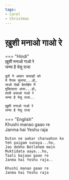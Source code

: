 ```yaml
---
tags:
- Carol
- Christmas
---
```


# ख़ुशी मनाओ गाओ रे  

=== "Hindi"  
    ख़ुशी मनाओ गाओ रे  
    जन्मा है येसु राजा  

    दूतों ने आकर चरवाहों को  
    ये पैगाम सुनाया...हो,  
    जाओ देखो बेतलेहेम में  
    मुक्तिदाता आया...हो,  
    ताली बजाओ गाओ रे  
    जन्मा है येसु राजा..  

    ख़ुशी मनाओ गाओ रे  
    जन्मा है येसु राजा  

=== "English"  
    Khushi manao gaao re  
    Janma hai Yeshu raja  

    Duton ne aakar charwahon ko  
    Yeh paigam sunaya...ho,  
    Jao dekho Betlehem mein  
    Muktidata aaya...ho,  
    Taali bajaao gaao re  
    Janma hai Yeshu raja..  

    Khushi manao gaao re  
    Janma hai Yeshu raja